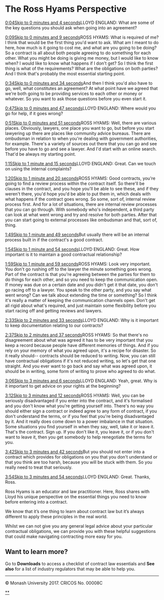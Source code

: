 # The Ross Hyams Perspective

[0:04Skip to 0 minutes and 4 seconds](https://www.futurelearn.com/courses/law-for-non-lawyers/3/steps/206570#)LLOYD ENGLAND: What are some of the key questions you should ask when going into an agreement?

[0:09Skip to 0 minutes and 9 seconds](https://www.futurelearn.com/courses/law-for-non-lawyers/3/steps/206570#)ROSS HYAMS: What is required of me? I think that would be the first thing you'd want to ask. What am I meant to do here, how much is it going to cost me, and what are you going to be doing? So a contract is all about both people agreeing to do something for each other. What you might be doing is giving me money, but I would like to know when? I would like to know what happens if I don't get? So I think the first thing is what of the requirements? What are the obligations on both parties? And I think that's probably the most essential starting point.

[0:34Skip to 0 minutes and 34 seconds](https://www.futurelearn.com/courses/law-for-non-lawyers/3/steps/206570#)And then I think you'd also have to go, well, what constitutes an agreement? At what point have we agreed that we're both going to be providing services to each other or money or whatever. So you want to ask those questions before you even start it.

[0:47Skip to 0 minutes and 47 seconds](https://www.futurelearn.com/courses/law-for-non-lawyers/3/steps/206570#)LLOYD ENGLAND: Where would you go for help, if it goes wrong?

[0:51Skip to 0 minutes and 51 seconds](https://www.futurelearn.com/courses/law-for-non-lawyers/3/steps/206570#)ROSS HYAMS: Well, there are various places. Obviously, lawyers, one place you want to go, but before you start lawyering up there are places like community advice bureaus. There are ombudsman in relation to when you're dealing with government authorities, for example. There's a variety of sources out there that you can go and see before you have to go and see a lawyer. And I'd start with an online search. That'd be always my starting point.

[1:15Skip to 1 minute and 15 seconds](https://www.futurelearn.com/courses/law-for-non-lawyers/3/steps/206570#)LLOYD ENGLAND: Great. Can we touch on using the internal complaints?

[1:20Skip to 1 minute and 20 seconds](https://www.futurelearn.com/courses/law-for-non-lawyers/3/steps/206570#)ROSS HYAMS: Good contracts, you're going to find a review process within the contract itself. So there'll be clauses in the contract, and you hope you'll be able to see these, and if they weren't there, you'd hope you'd be able to put them in, which deals with what happens if the contract goes wrong. So some, sort of, internal review process first. And for a lot of situations, there are internal review processes that you can go through. With somebody who's independent, a third party can look at what went wrong and try and resolve for both parties. After that you can start going to external processes like ombudsman and that, sort of, thing.

[1:49Skip to 1 minute and 49 seconds](https://www.futurelearn.com/courses/law-for-non-lawyers/3/steps/206570#)But usually there will be an internal process built in if the contract's a good contract.

[1:54Skip to 1 minute and 54 seconds](https://www.futurelearn.com/courses/law-for-non-lawyers/3/steps/206570#)LLOYD ENGLAND: Great. How important is it to maintain a good contractual relationship?

[1:59Skip to 1 minute and 59 seconds](https://www.futurelearn.com/courses/law-for-non-lawyers/3/steps/206570#)ROSS HYAMS: Look very important. You don't go rushing off to the lawyer the minute something goes wrong. Part of the contract is that you're agreeing between the parties for them to do things for each other, and so you need to keep the communication open. If money was due on a certain date and you didn't get it that date, you don't go racing off to a lawyer. You speak to the other party, and you say what went wrong? Can we talk about extending the time or something? So I think it's really a matter of keeping the communication channels open. Don't get all rigid about what's required, and just maintain some flexibility before you start racing off and getting reviews and lawyers.

[2:33Skip to 2 minutes and 33 seconds](https://www.futurelearn.com/courses/law-for-non-lawyers/3/steps/206570#)LLOYD ENGLAND: Why is it important to keep documentation relating to our contracts?

[2:37Skip to 2 minutes and 37 seconds](https://www.futurelearn.com/courses/law-for-non-lawyers/3/steps/206570#)ROSS HYAMS: So that there's no disagreement about what was agreed it has to be very important that you keep a record because people have different memories of things. And if you rely on your memory of what you agreed upon, it's a recipe for disaster. So it really should-- contracts should be reduced to writing. Now, you can still have contractual obligations if it's not reduced writing, so let's get that one straight. And you ever want to go back and say what was agreed upon, it should be in writing, some form of writing to prove who agreed to do what.

[3:06Skip to 3 minutes and 6 seconds](https://www.futurelearn.com/courses/law-for-non-lawyers/3/steps/206570#)LLOYD ENGLAND: Yeah, great. Why is it important to get advice on your rights at the beginning?

[3:12Skip to 3 minutes and 12 seconds](https://www.futurelearn.com/courses/law-for-non-lawyers/3/steps/206570#)ROSS HYAMS: Well, you can be seriously disadvantaged if you enter into the contract, and it's formalised and you don't know what you're getting yourself into. There's no way you should either sign a contract or indeed agree to any form of contract, if you don't understand the terms, or if you feel that you're being disadvantaged by it. And it really does come down to a power imbalance in that situation. Some situations you find yourself in when they say, well, take it or leave it. That's the contract. Sign up. If you don't like it, you leave it, or if you don't want to leave it, then you get somebody to help renegotiate the terms for you.

[3:42Skip to 3 minutes and 42 seconds](https://www.futurelearn.com/courses/law-for-non-lawyers/3/steps/206570#)But you should not enter into a contract which provides for obligations on you that you don't understand or that you think are too harsh, because you will be stuck with them. So you really need to treat that seriously.

[3:54Skip to 3 minutes and 54 seconds](https://www.futurelearn.com/courses/law-for-non-lawyers/3/steps/206570#)LLOYD ENGLAND: Great. Thanks, Ross.

Ross Hyams is an educator and law practitioner. Here, Ross shares with Lloyd his unique perspective on the essential things you need to know before entering into a contract.

We know that it’s one thing to learn about contract law but it’s always different to apply these principles in the real world.

Whilst we can not give you any general legal advice about your particular contractual obligations, we can provide you with these helpful suggestions that could make navigating contracting more easy for you.

## Want to learn more?

Go to **Downloads** to access a checklist of contract law essentials and **See also** for a list of industry regulators that may be able to help you.

------

© Monash University 2017. CRICOS No. 00008C

[**](https://www.futurelearn.com/courses/law-for-non-lawyers/3/steps/206570#fl-comments)

